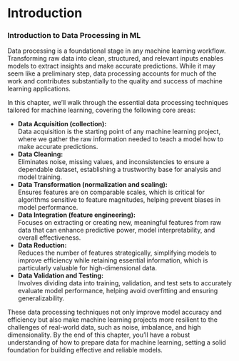 # Introduction

### Introduction to Data Processing in ML

Data processing is a foundational stage in any machine learning workflow. Transforming raw data into clean, structured, and relevant inputs enables models to extract insights and make accurate predictions. While it may seem like a preliminary step, data processing accounts for much of the work and contributes substantially to the quality and success of machine learning applications.

In this chapter, we’ll walk through the essential data processing techniques tailored for machine learning, covering the following core areas:

* **Data Acquisition (collection):**\
  Data acquisition is the starting point of any machine learning project, where we gather the raw information needed to teach a model how to make accurate predictions.
* **Data Cleaning:**\
  Eliminates noise, missing values, and inconsistencies to ensure a dependable dataset, establishing a trustworthy base for analysis and model training.
* **Data Transformation (normalization and scaling):**\
  Ensures features are on comparable scales, which is critical for algorithms sensitive to feature magnitudes, helping prevent biases in model performance.
* **Data Integration (feature engineering):**\
  Focuses on extracting or creating new, meaningful features from raw data that can enhance predictive power, model interpretability, and overall effectiveness.
* **Data Reduction:**\
  Reduces the number of features strategically, simplifying models to improve efficiency while retaining essential information, which is particularly valuable for high-dimensional data.
* **Data Validation and Testing:**\
  Involves dividing data into training, validation, and test sets to accurately evaluate model performance, helping avoid overfitting and ensuring generalizability.

These data processing techniques not only improve model accuracy and efficiency but also make machine learning projects more resilient to the challenges of real-world data, such as noise, imbalance, and high dimensionality. By the end of this chapter, you’ll have a robust understanding of how to prepare data for machine learning, setting a solid foundation for building effective and reliable models.
